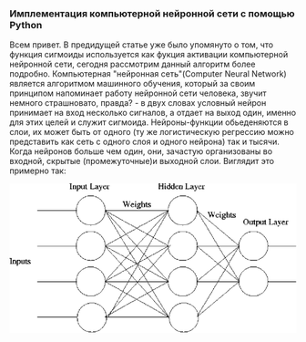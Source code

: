 ### Имплементация компьютерной нейронной сети с помощью Python

Всем привет. В предидущей статье уже было упомянуто о том, что функция сигмоиды используется как фукция активации компьютерной нейронной сети, сегодня рассмотрим данный алгоритм более подробно. Компьютерная "нейронная сеть"(Computer Neural Network) является алгоритмом машинного обучения, который за своим принципом напоминает работу нейронной сети человека, звучит немного страшновато, правда? - в двух словах условный нейрон принимает на вход несколько сигналов, а отдает на выход один, именно для этих целей и служит сигмоида. Нейроны-функции обьеденяются в слои, их может быть от одного (ту же логистическую регрессию можно представить как сеть с одного слоя и одного нейрона) так и тысячи. Когда нейронов больше чем один, они, зачастую организованы во входной, скрытые (промежуточные)и выходной слои.
Виглядит это примерно так:

![CNN](assets/Multilayer-Neural-Network.png)

